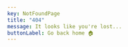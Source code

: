 ```yaml
---
key: NotFoundPage
title: "404"
message: It looks like you're lost...
buttonLabel: Go back home 🏠
---
```

